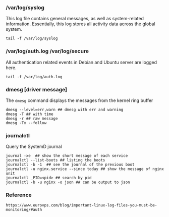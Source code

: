 ### /var/log/syslog

This log file contains general messages, as well as system-related information. Essentially, this log stores all activity data across the global system.

    tail -f /var/log/syslog
    

### /var/log/auth.log /var/log/secure
All authentication related events in Debian and Ubuntu server are logged here.
    
    tail -f /var/log/auth.log
    

### dmesg [driver message]

The `dmesg` command displays the messages from the kernel ring buffer
    
    dmesg --level=err,warn ## dmesg with err and warning
    dmesg -T ## with time
    dmesg -r ## raw message 
    dmesg -Tx --follow 
    

### journalctl
Query the SystemD journal
    
    journal -xe  ## show the short message of each service
    journalctl --list-boots ## listing the boots
    journalctl -b -1  ## see the journal of the previous boot
    journalctl -u nginx.service --since today ## show the message of nginx unit
    journalctl _PID=<pid> ## search by pid
    journalctl -b -u nginx -o json ## can be output to json
    


### Reference
    https://www.eurovps.com/blog/important-linux-log-files-you-must-be-monitoring/#auth
